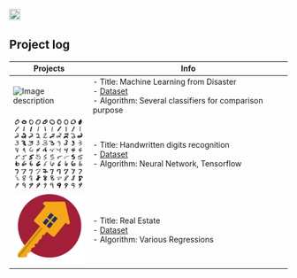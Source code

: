 
<P>
<IMG src='https://www.kaggle.com/static/images/site-logo.png' height=20% width=20%> <P>

## Project log
|Projects                                              | Info						   |
|------------------------------------------------------|---------------------------------------------------|
|![Image description](https://pm1.narvii.com/6252/2518f0576c4c55a54053dc5c95e086df37ea648c_128.jpg) | - Title: Machine Learning from Disaster <br/>- [Dataset](https://www.kaggle.com/c/titanic)<br/> - Algorithm: Several classifiers for comparison purpose
|![Image description](./Digits/Thumb3.png) | - Title: Handwritten digits recognition <br/>- [Dataset](https://www.kaggle.com/c/digit-recognizer)<br/> - Algorithm: Neural Network, Tensorflow
|<img src="./Housing/images/Thumb.png" width="128"> | - Title: Real Estate <br/>- [Dataset](https://www.kaggle.com/c/house-prices-advanced-regression-techniques)<br/> - Algorithm: Various Regressions
